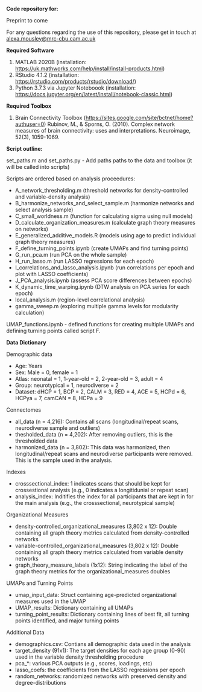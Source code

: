 **Code repository for:**

Preprint to come

For any questions regarding the use of this repository, please get in touch at alexa.mousley@mrc-cbu.cam.ac.uk

**Required Software**
1) MATLAB 2020B (installation: https://uk.mathworks.com/help/install/install-products.html)
2) RStudio 4.1.2 (installation: https://rstudio.com/products/rstudio/download/)
3) Python 3.7.3 via Jupyter Noteboook (installation: https://docs.jupyter.org/en/latest/install/notebook-classic.html)

**Required Toolbox**
1) Brain Connectivity Toolbox (https://sites.google.com/site/bctnet/home?authuser=0)
Rubinov, M., & Sporns, O. (2010). Complex network measures of brain connectivity: uses and interpretations. Neuroimage, 52(3), 1059-1069.

**Script outline:**

set_paths.m and set_paths.py - Add paths paths to the data and toolbox (it will be called into scripts) 

Scripts are ordered based on analysis proceedures:
- A_network_thresholding.m                 (threshold networks for density-controlled and variable-density analysis)
- B_harmonize_networks_and_select_sample.m (harmonize networks and select analysis sample)
- C_small_worldness.m                      (function for calculating sigma using null models)
- D_calculate_organization_measures.m      (calculate graph theory measures on networks)
- E_generalized_additive_models.R          (models using age to predict individual graph theory measures)
- F_define_turning_points.ipynb            (create UMAPs and find turning points)
- G_run_pca.m                              (run PCA on the whole sample)
- H_run_lasso.m                            (run LASSO regressions for each epoch)
- I_correlations_and_lasso_analysis.ipynb  (run correlations per epoch and plot with LASSO coefficients)
- J_PCA_analysis.ipynb                     (assess PCA score differences between epochs)
- K_dynamic_time_warping.ipynb             (DTW analysis on PCA series for each epoch)
- local_analysis.m                         (region-level correlational analysis)
- gamma_sweep.m                            (exploring multiple gamma levels for modularity calculation)

UMAP_functions.ipynb - defined functions for creating multiple UMAPs and defining turning points called script F.

**Data Dictionary**

Demographic data
- Age: Years
- Sex: Male = 0, female = 1
- Atlas: neonatal = 1, 1-year-old = 2, 2-year-old = 3, adult = 4
- Group: neurotypical = 1, neurodiverse = 2
- Dataset: dHCP = 1, BCP = 2, CALM = 3, RED = 4, ACE = 5, HCPd = 6, HCPya = 7, camCAN = 8, HCPa = 9

Connectomes
- all_data (n = 4,216): Contains all scans (longitudinal/repeat scans, neurodiverse sample and outliers)
- thesholded_data (n = 4,202): After removing outliers, this is the thresholded data 
- harmonized_data (n = 3,802): This data was harmonized, then longitudinal/repeat scans and neurodiverse participants were removed. This is the sample used in the analysis.

Indexes
- crosssectional_index: 1 indicates scans that should be kept for crossestional analysis (e.g., 0 indicates a longitidunial or repeat scan)
- analysis_index: Inditifies the index for all participants that are kept in for the main analysis (e.g., the crosssectional, neurotypical sample)

Organizational Measures
- density-controlled_organizational_measures (3,802 x 12): Double containing all graph theory metrics calculated from density-controlled networks
- variable-controlled_organizational_measures (3,802 x 12): Double containing all graph theory metrics calculated from variable density networks
- graph_theory_measure_labels (1x12): String indicating the label of the graph theory metrics for the organizational_measures doubles

UMAPs and Turning Points
- umap_input_data: Struct containing age-predicted organizational measures used in the UMAP 
- UMAP_results: Dictionary containing all UMAPs 
- turning_point_results: Dictionary containing lines of best fit, all turning points identified, and major turning points 

Additional Data
- demographics.csv: Contians all demographic data used in the analysis
- target_density (91x1): The target densities for each age group (0-90) used in the variable density thresholding procedure 
- pca_*: various PCA outputs (e.g., scores, loadings, etc)
- lasso_coefs: the coefficients from the LASSO regressions per epoch
- random_networks: randomized networks with preserved density and degree-distributions



